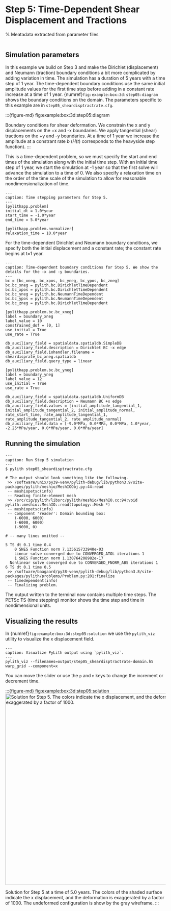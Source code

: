 # Step 5: Time-Dependent Shear Displacement and Tractions

% Meatadata extracted from parameter files
```{include} step05_sheardisptractrate-synopsis.md
```

## Simulation parameters

In this example we build on Step 3 and make the Dirichlet (displacement) and Neumann (traction) boundary conditions a bit more complicated by adding variation in time.
The simulation has a duration of 5 years with a time step of 1 year.
The time-dependent boundary conditions use the same initial amplitude values for the first time step before adding in a constant rate increase at a time of 1 year.
{numref}`fig:example:box:3d:step05:diagram` shows the boundary conditions on the domain.
The parameters specific to this example are in `step05_sheardisptractrate.cfg`.

:::{figure-md} fig:example:box:3d:step05:diagram
<img src="figs/step05-diagram.*" alt="" scale="75%">

Boundary conditions for shear deformation.
We constrain the x and y displacements on the +x and -x boundaries.
We apply tangential (shear) tractions on the +y and -y boundaries.
At a time of 1 year we increase the amplitude at a constrant rate $b$ ($H(t)$ corresponds to the heavyside step function).
:::

This is a time-dependent problem, so we must specify the start and end times of the simulation along with the initial time step.
With an initial time step of 1 year, we start the simulation at -1 year so that the first solve will advance the simulation to a time of 0.
We also specify a relaxation time on the order of the time scale of the simulation to allow for reasonable nondimensionalization of time.

```{code-block} cfg
---
caption: Time stepping parameters for Step 5.
---
[pylithapp.problem]
initial_dt = 1.0*year
start_time = -1.0*year
end_time = 5.0*year

[pylithapp.problem.normalizer]
relaxation_time = 10.0*year
```

For the time-dependent Dirichlet and Neumann boundary conditions, we specify both the initial displacement and a constant rate; the constant rate begins at t=1 year.

```{code-block} cfg
---
caption: Time-dependent boundary conditions for Step 5. We show the details for the -x and -y boundaries.
---
bc = [bc_xneg, bc_xpos, bc_yneg, bc_ypos, bc_zneg]
bc.bc_xneg = pylith.bc.DirichletTimeDependent
bc.bc_xpos = pylith.bc.DirichletTimeDependent
bc.bc_yneg = pylith.bc.NeumannTimeDependent
bc.bc_ypos = pylith.bc.NeumannTimeDependent
bc.bc_zneg = pylith.bc.DirichletTimeDependent

[pylithapp.problem.bc.bc_xneg]
label = boundary_xneg
label_value = 10
constrained_dof = [0, 1]
use_initial = True
use_rate = True

db_auxiliary_field = spatialdata.spatialdb.SimpleDB
db_auxiliary_field.description = Dirichlet BC -x edge
db_auxiliary_field.iohandler.filename = sheardisprate_bc_xneg.spatialdb
db_auxiliary_field.query_type = linear

[pylithapp.problem.bc.bc_yneg]
label = boundary_yneg
label_value = 12
use_initial = True
use_rate = True

db_auxiliary_field = spatialdata.spatialdb.UniformDB
db_auxiliary_field.description = Neumann BC +x edge
db_auxiliary_field.values = [initial_amplitude_tangential_1, initial_amplitude_tangential_2, initial_amplitude_normal, rate_start_time, rate_amplitude_tangential_1, rate_amplitude_tangential_2, rate_amplitude_normal]
db_auxiliary_field.data = [-9.0*MPa, 0.0*MPa, 0.0*MPa, 1.0*year, -2.25*MPa/year, 0.0*MPa/year, 0.0*MPa/year]
```

## Running the simulation

```{code-block} console
---
caption: Run Step 5 simulation
---
$ pylith step05_sheardisptractrate.cfg

# The output should look something like the following.
 >> /software/unix/py39-venv/pylith-debug/lib/python3.9/site-packages/pylith/meshio/MeshIOObj.py:44:read
 -- meshiopetsc(info)
 -- Reading finite-element mesh
 >> /src/cig/pylith/libsrc/pylith/meshio/MeshIO.cc:94:void pylith::meshio::MeshIO::read(topology::Mesh *)
 -- meshiopetsc(info)
 -- Component 'reader': Domain bounding box:
    (-6000, 6000)
    (-6000, 6000)
    (-9000, 0)

# -- many lines omitted --

5 TS dt 0.1 time 0.4
    0 SNES Function norm 7.135615733940e-03 
    Linear solve converged due to CONVERGED_ATOL iterations 1
    1 SNES Function norm 1.130764208982e-17 
  Nonlinear solve converged due to CONVERGED_FNORM_ABS iterations 1
6 TS dt 0.1 time 0.5
 >> /software/baagaard/py38-venv/pylith-debug/lib/python3.8/site-packages/pylith/problems/Problem.py:201:finalize
 -- timedependent(info)
 -- Finalizing problem.
```

The output written to the terminal now contains multiple time steps.
The PETSc TS (time stepping) monitor shows the time step and time in nondimensional units.

## Visualizing the results

In {numref}`fig:example:box:3d:step05:solution` we use the `pylith_viz` utility to visualize the x displacement field.

```{code-block} console
---
caption: Visualize PyLith output using `pylith_viz`.
---
pylith_viz --filenames=output/step05_sheardisptractrate-domain.h5 warp_grid --component=x
```

You can move the slider or use the `p` and `n` keys to change the increment or decrement time.

:::{figure-md} fig:example:box:3d:step05:solution
<img src="figs/step05-solution.*" alt="Solution for Step 5. The colors indicate the x displacement, and the deformation is exaggerated by a factor of 1000." width="600px"/>

Solution for Step 5 at a time of 5.0 years.
The colors of the shaded surface indicate the x displacement, and the deformation is exaggerated by a factor of 1000.
The undeformed configuration is show by the gray wireframe.
:::
